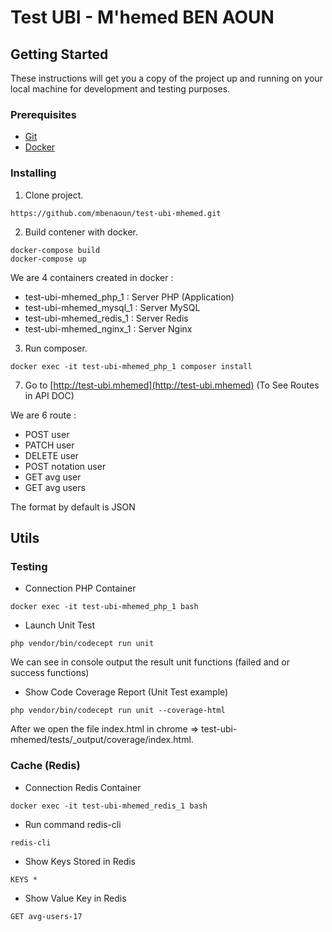 # Test UBI - M'hemed BEN AOUN

## Getting Started

These instructions will get you a copy of the project up and running on your local machine for development and testing purposes.

### Prerequisites

* [Git](https://git-scm.com)
* [Docker](https://www.docker.com/get-docker)

### Installing

1) Clone project.
```
https://github.com/mbenaoun/test-ubi-mhemed.git
```

2) Build contener with docker.
```
docker-compose build
docker-compose up
```

We are 4 containers created in docker : 

- test-ubi-mhemed_php_1 : Server PHP (Application)
- test-ubi-mhemed_mysql_1 : Server MySQL
- test-ubi-mhemed_redis_1 : Server Redis
- test-ubi-mhemed_nginx_1 : Server Nginx

3) Run composer.
```
docker exec -it test-ubi-mhemed_php_1 composer install
```

7) Go to [http://test-ubi.mhemed](http://test-ubi.mhemed) (To See Routes in API DOC)

We are 6 route : 

- POST user
- PATCH user
- DELETE user
- POST notation user
- GET avg user
- GET avg users

The format by default is JSON

## Utils

### Testing

- Connection PHP Container

```
docker exec -it test-ubi-mhemed_php_1 bash
```

- Launch Unit Test
```
php vendor/bin/codecept run unit
```

We can see in console output the result unit functions (failed and or success functions)

- Show Code Coverage Report (Unit Test example)
```
php vendor/bin/codecept run unit --coverage-html
```

After we open the file index.html in chrome => test-ubi-mhemed/tests/_output/coverage/index.html.

### Cache (Redis)

- Connection Redis Container

```
docker exec -it test-ubi-mhemed_redis_1 bash
```

- Run command redis-cli
```
redis-cli
```

- Show Keys Stored in Redis
```
KEYS *
```

- Show Value Key in Redis

```
GET avg-users-17
```

